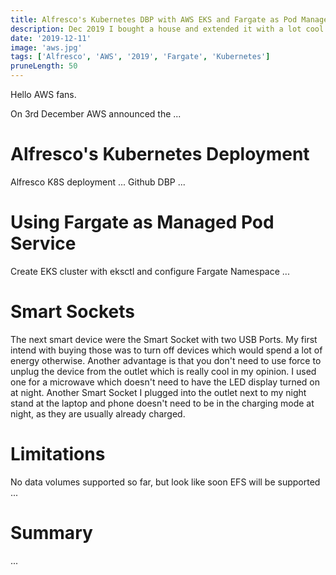 ```yaml
---
title: Alfresco's Kubernetes DBP with AWS EKS and Fargate as Pod Manager
description: Dec 2019 I bought a house and extended it with a lot cool and cost saving smart home devices/
date: '2019-12-11'
image: 'aws.jpg'
tags: ['Alfresco', 'AWS', '2019', 'Fargate', 'Kubernetes']
pruneLength: 50
---
```


Hello AWS fans.

On 3rd December AWS announced the ...

# Alfresco's Kubernetes Deployment
Alfresco K8S deployment ... Github DBP ...

# Using Fargate as Managed Pod Service
Create EKS cluster with eksctl and configure Fargate Namespace ...

# Smart Sockets
The next smart device were the Smart Socket with two USB Ports. My first intend with buying those was to turn off devices which would spend a lot of energy otherwise. Another advantage is that you don't need to use force to unplug the device from the outlet which is really cool in my opinion. I used one for a microwave which doesn't need to have the LED display turned on at night. Another Smart Socket I plugged into the outlet next to my night stand at the laptop and phone doesn't need to be in the charging mode at night, as they are usually already charged.

# Limitations
No data volumes supported so far, but look like soon EFS will be supported ...

# Summary
...
<!-- 
# Motivation?

...

# Day 1

...

# Day 2

...

# Day 3

...

# Summary:

...

## My Amazing Equipment:
**Alcohol tester**: Great for figuring out if you are in ketosis or not. \
Amazon UK: <a href="https://amzn.to/2IdwHGo" target="_blank">https://amzn.to/2IdwHGo (Amazon)</a>

**Omron Scale**: Measures not only your body weight. Can estimate your body fat, water and muscle composition as well. \
Amazon UK: <a href="https://amzn.to/2EPEVUc" target="_blank">https://amzn.to/2EPEVUc (Amazon)</a>

**Bare-Foot Shoes**: Perfect shoes for workouts like tabata, gym or running. Normal modern shoes are bad for your feet as they are overprotecting to your foot which will result in underdeveloped foot muscles and skeleton. A good developed foot is the basement of your body and prevents all kind of resulting issues like knee or back pain. There are many of expensive bare-foot shoes out but some cheap water shoes are completely sufficient. \
Amazon UK: <a href="https://amzn.to/2ESuyiF" target="_blank">https://amzn.to/2ESuyiF (Amazon)</a>

**Bluetooth Earphones**: I tested many different bluetooth earphones. I am sticking now with this one because they are cheap but are from very good quality regarding sound, battery and robustness. I can use them for weeks for my workouts without ever charging them! \
Amazon UK: <a href="https://amzn.to/2IkCdqG" target="_blank">https://amzn.to/2IkCdqG (Amazon)</a>

**Gymnastic Rings**: Perfect tool for upper body workout. I love it to train outside in the sun and fresh air. As well they are very light so you can take them with you wherever you go. \
Amazon UK: <a href="https://amzn.to/2WLwKm4" target="_blank">https://amzn.to/2WLwKm4 (Amazon)</a>

**Stainless Steel Water Bottle**: That drinking water is crucial I don't need to explain. I prefer those steel water bottles because there is not risk of plastic in your water. \
Amazon UK: <a href="https://amzn.to/2JYGyTL" target="_blank">https://amzn.to/2JYGyTL (Amazon)</a>
-->